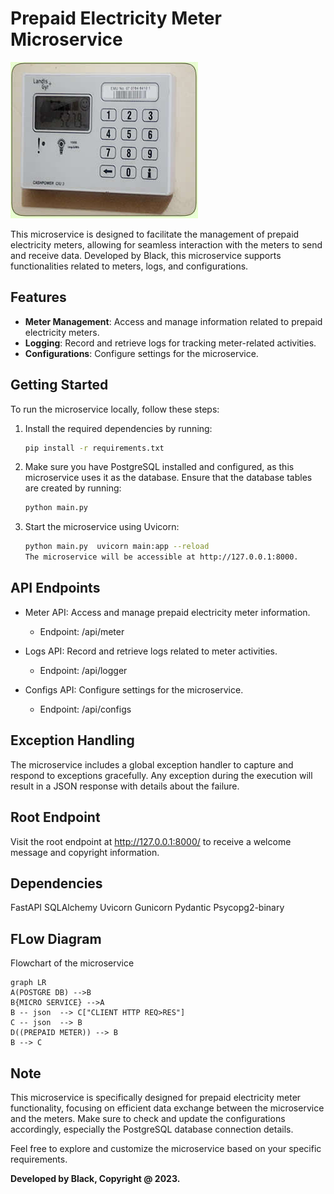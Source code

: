 # Prepaid Electricity Meter Microservice

![Prepaid Meter Microservice](prepaid.jpeg)

This microservice is designed to facilitate the management of prepaid electricity meters, allowing for seamless interaction with the meters to send and receive data. Developed by Black, this microservice supports functionalities related to meters, logs, and configurations.

## Features

- **Meter Management**: Access and manage information related to prepaid electricity meters.
- **Logging**: Record and retrieve logs for tracking meter-related activities.
- **Configurations**: Configure settings for the microservice.

## Getting Started

To run the microservice locally, follow these steps:

1. Install the required dependencies by running:

   ```bash
   pip install -r requirements.txt   
2. Make sure you have PostgreSQL installed and configured, as this microservice uses it as the database.
Ensure that the database tables are created by running:
    ```bash 
	python main.py
3. Start the microservice using Uvicorn:
    ```bash 
	python main.py	uvicorn main:app --reload
   The microservice will be accessible at http://127.0.0.1:8000.

## API Endpoints
- Meter API: Access and manage prepaid electricity meter information.
   -  Endpoint: /api/meter 
   
 - Logs API: Record and retrieve logs related to meter activities.
   - Endpoint: /api/logger

- Configs API: Configure settings for the microservice.
   - Endpoint: /api/configs
## Exception Handling
The microservice includes a global exception handler to capture and respond to exceptions gracefully. Any exception during the execution will result in a JSON response with details about the failure.

## Root Endpoint
Visit the root endpoint at http://127.0.0.1:8000/ to receive a welcome message and copyright information.

## Dependencies
FastAPI
SQLAlchemy
Uvicorn
Gunicorn
Pydantic
Psycopg2-binary

## FLow Diagram


Flowchart of the microservice

```mermaid
graph LR
A(POSTGRE DB) -->B
B{MICRO SERVICE} -->A
B -- json  --> C["CLIENT HTTP REQ>RES"]
C -- json  --> B
D((PREPAID METER)) --> B
B --> C
```

## Note
This microservice is specifically designed for prepaid electricity meter functionality, focusing on efficient data exchange between the microservice and the meters. Make sure to check and update the configurations accordingly, especially the PostgreSQL database connection details.

Feel free to explore and customize the microservice based on your specific requirements.


**Developed by Black, Copyright @ 2023.**
